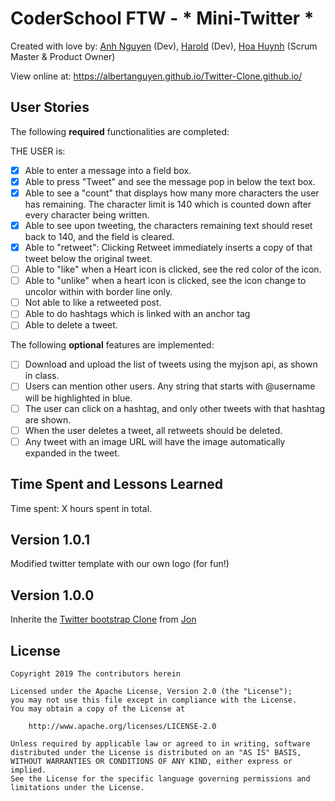 # CoderSchool FTW - * Mini-Twitter *

Created with love by: <a href="https://github.com/albertanguyen">Anh Nguyen</a> (Dev), <a href="https://github.com/SteelHeart112">Harold</a> (Dev), <a href="https://github.com/huynhtehoa">Hoa Huynh</a> (Scrum Master & Product Owner) 

View online at: https://albertanguyen.github.io/Twitter-Clone.github.io/

## User Stories

The following **required** functionalities are completed:

THE USER is:

* [X] Able to enter a message into a field box.
* [X] Able to press "Tweet" and see the message pop in below the text box.
* [X] Able to see a "count" that displays how many more characters the user has remaining. The character limit is 140 which is counted down after every character being written.
* [X] Able to see upon tweeting, the characters remaining text should reset back to 140, and the field is cleared.
* [X] Able to "retweet": Clicking Retweet immediately inserts a copy of that tweet below the original tweet.
* [ ] Able to "like" when a Heart icon is clicked, see the red color of the icon.
* [ ] Able to "unlike" when a heart icon is clicked, see the icon change to uncolor within with border line only.
* [ ] Not able to like a retweeted post.
* [ ] Able to do hashtags which is linked with an anchor tag
* [ ] Able to delete a tweet. 

The following **optional** features are implemented:
* [ ] Download and upload the list of tweets using the myjson api, as shown in class.
* [ ] Users can mention other users. Any string that starts with @username will be highlighted in blue.
* [ ] The user can click on a hashtag, and only other tweets with that hashtag are shown.
* [ ] When the user deletes a tweet, all retweets should be deleted.
* [ ] Any tweet with an image URL will have the image automatically expanded in the tweet.

[//]: #  (The following **additional** features are implemented:)

## Time Spent and Lessons Learned

Time spent: X hours spent in total.

[//]: #  (Describe any challenges encountered while building the app.)

## Version 1.0.1
Modified twitter template with our own logo (for fun!)

## Version 1.0.0
Inherite the <a href="https://github.com/jvadillo/twitter-bootstrap">Twitter bootstrap Clone</a> from <a href="https://github.com/jvadillo">Jon</a>


## License

    Copyright 2019 The contributors herein 

    Licensed under the Apache License, Version 2.0 (the "License");
    you may not use this file except in compliance with the License.
    You may obtain a copy of the License at

        http://www.apache.org/licenses/LICENSE-2.0

    Unless required by applicable law or agreed to in writing, software
    distributed under the License is distributed on an "AS IS" BASIS,
    WITHOUT WARRANTIES OR CONDITIONS OF ANY KIND, either express or implied.
    See the License for the specific language governing permissions and
    limitations under the License.